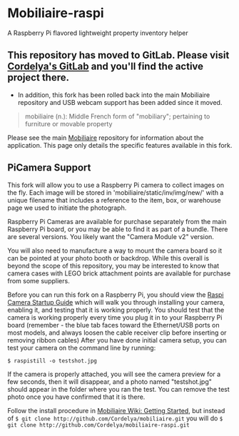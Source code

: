 # Mobiliaire-raspi
A Raspberry Pi flavored lightweight property inventory helper

## This repository has moved to GitLab. Please visit [Cordelya's GitLab](https://gitlab.com/cordelya) and you'll find the active project there.
- In addition, this fork has been rolled back into the main Mobiliaire repository and USB webcam support has been added since it moved.

> mobiliaire (n.): Middle French form of "mobiliary"; pertaining to furniture or movable property

Please see the main [Mobiliaire](https://github.com/Cordelya/mobiliaire) repository for information about the application. This page only details the specific features available in this fork.

## PiCamera Support

This fork will allow you to use a Raspberry Pi camera to collect images on the fly. Each image will be stored in 'mobiliaire/static/inv/img/new/' with a unique filename that includes a reference to the item, box, or warehouse page we used to initiate the photograph.

Raspberry Pi Cameras are available for purchase separately from the main Raspberry Pi board, or you may be able to find it as part of a bundle. There are several versions. You likely want the "Camera Module v2" version.

You will also need to manufacture a way to mount the camera board so it can be pointed at your photo booth or backdrop. While this overall is beyond the scope of this repository, you may be interested to know that camera cases with LEGO brick attachment points are available for purchase from some suppliers.

Before you can run this fork on a Raspberry Pi, you should view the [Raspi Camera Startup Guide](https://projects.raspberrypi.org/en/projects/getting-started-with-picamera) which will walk you through installing your camera, enabling it, and testing that it is working properly. You should test that the camera is working properly every time you plug it in to your Raspberry Pi board (remember - the blue tab faces toward the Ethernet/USB ports on most models, and always loosen the cable receiver clip before inserting or removing ribbon cables)
After you have done initial camera setup, you can test your camera on the command line by running:
````
$ raspistill -o testshot.jpg
````
If the camera is properly attached, you will see the camera preview for a few seconds, then it will disappear, and a photo named "testshot.jpg" should appear in the folder where you ran the test. You can remove the test photo once you have confirmed that it is there. 

Follow the install procedure in [Mobiliaire Wiki: Getting Started](https://github.com/Cordelya/mobiliaire/wiki/getStarted), but instead of `$ git clone http://github.com/Cordelya/mobiliaire.git` you will do `$ git clone http://github.com/Cordelya/mobiliaire-raspi.git`
